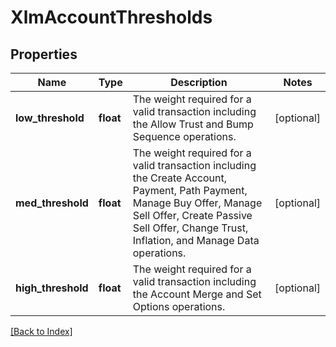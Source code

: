 # XlmAccountThresholds

## Properties

Name | Type | Description | Notes
------------ | ------------- | ------------- | -------------
**low_threshold** | **float** | The weight required for a valid transaction including the Allow Trust and Bump Sequence operations. | [optional]
**med_threshold** | **float** | The weight required for a valid transaction including the Create Account, Payment, Path Payment, Manage Buy Offer, Manage Sell Offer, Create Passive Sell Offer, Change Trust, Inflation, and Manage Data operations. | [optional]
**high_threshold** | **float** | The weight required for a valid transaction including the Account Merge and Set Options operations. | [optional]

[[Back to Index]](../index.md)
